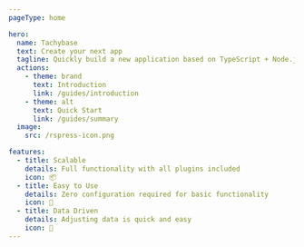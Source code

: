 ```yaml
---
pageType: home

hero:
  name: Tachybase
  text: Create your next app
  tagline: Quickly build a new application based on TypeScript + Node.js
  actions:
    - theme: brand
      text: Introduction
      link: /guides/introduction
    - theme: alt
      text: Quick Start
      link: /guides/summary
  image:
    src: /rspress-icon.png

features:
  - title: Scalable
    details: Full functionality with all plugins included
    icon: 📦
  - title: Easy to Use
    details: Zero configuration required for basic functionality
    icon: 🎨
  - title: Data Driven
    details: Adjusting data is quick and easy
    icon: 🚀
---
```


